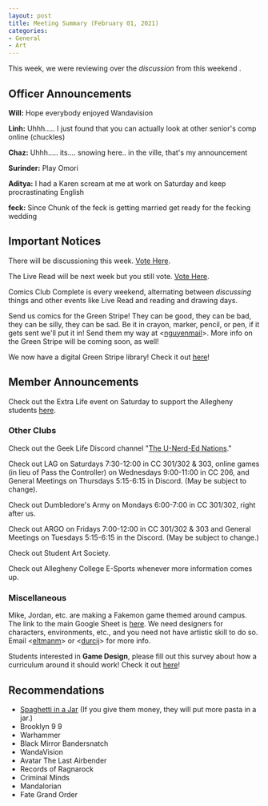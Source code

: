 ```yaml
---
layout: post
title: Meeting Summary (February 01, 2021)
categories:
- General
- Art
---
```


This week, we were reviewing over the *discussion* from this weekend  .

## Officer Announcements

**Will:**  Hope everybody enjoyed Wandavision

**Linh:**  Uhhh..... I just found that you can actually look at other senior's comp online (chuckles)

**Chaz:**  Uhhh..... its.... snowing here.. in the ville, that's my announcement

**Surinder:**  Play Omori

**Aditya:**  I had a Karen scream at me at work on Saturday and keep procrastinating English

**feck:**   Since Chunk of the feck is getting married get ready for the fecking wedding

## Important Notices

There will be  discussioning this week. [Vote Here](https://forms.gle/aCMdUtk2wEFM7c976).

The Live Read will be next week but you still vote. [Vote Here](https://forms.gle/Q9QJ2mPgSaD4MXNc8).

Comics Club Complete is every weekend, alternating between *discussing* things and other events like Live Read and reading and drawing days.

Send us comics for the Green Stripe!  They can be good, they can be bad, they can be silly, they can be sad.  Be it in crayon, marker, pencil, or pen, if it gets sent we'll put it in!  Send them my way at <[nguyenmail](mailto:nguyenmail@allegheny.edu)>.  More info on the Green Stripe will be coming soon, as well!

We now have a digital Green Stripe library!  Check it out [here](https://comicsclub.netlify.app/green-stripes.html)!

## Member Announcements

Check out the Extra Life event on Saturday to support the Allegheny students [here](https://www.extra-life.org/index.cfm?fuseaction=donorDrive.team&teamID=54836).

### Other Clubs

Check out the Geek Life Discord channel "[The U-Nerd-Ed Nations](https://discord.gg/bKXT3FM)."

Check out LAG on Saturdays 7:30-12:00 in CC 301/302 & 303, online games (in lieu of Pass the Controller) on Wednesdays 9:00-11:00 in CC 206, and General Meetings on Thursdays 5:15-6:15 in Discord. (May be subject to change).

Check out Dumbledore's Army on Mondays 6:00-7:00 in CC 301/302, right after us.

Check out ARGO on Fridays 7:00-12:00 in CC 301/302 & 303 and General Meetings on Tuesdays 5:15-6:15 in the Discord.  (May be subject to change.)

Check out Student Art Society.

Check out Allegheny College E-Sports whenever more information comes up.

### Miscellaneous

Mike, Jordan, etc. are making a Fakemon game themed around campus.  The link to the main Google Sheet is [here](https://docs.google.com/spreadsheets/d/19UsWhMEcoW0K28BC3llz5-oJXrWB53-zqBixHXlzCd4/edit?usp=sharing).  We need designers for characters, environments, etc., and you need not have artistic skill to do so.  Email <[eltmanm](mailto:eltmanm@allegheny.edu)> or <[durcij](mailto:durcij@allegheny.edu)> for more info.

Students interested in **Game Design**, please fill out this survey about how a curriculum around it should work!  Check it out [here](https://forms.gle/WWkvnnC2K115kuwNA)!

## Recommendations
* [Spaghetti in a Jar](https://www.spaghettiinajar.com/) (If you give them money, they will put more pasta in a jar.)
* Brooklyn 9 9
* Warhammer
* Black Mirror Bandersnatch
* WandaVision
* Avatar The Last Airbender  
* Records of Ragnarock
* Criminal Minds
* Mandalorian
* Fate Grand Order
